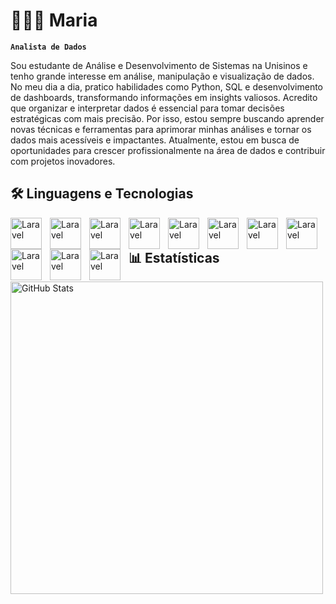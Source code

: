 
# 👩🏼‍💻 Maria 

**`Analista de Dados`**

Sou estudante de Análise e Desenvolvimento de Sistemas na Unisinos e tenho grande interesse em análise, manipulação e visualização de dados. No meu dia a dia, pratico habilidades como Python, SQL e desenvolvimento de dashboards, transformando informações em insights valiosos.
Acredito que organizar e interpretar dados é essencial para tomar decisões estratégicas com mais precisão. Por isso, estou sempre buscando aprender novas técnicas e ferramentas para aprimorar minhas análises e tornar os dados mais acessíveis e impactantes.
Atualmente, estou em busca de oportunidades para crescer profissionalmente na área de dados e contribuir com projetos inovadores.

## 🛠️ Linguagens e Tecnologias
<img
    align="left"
    alt="Laravel"
    title="Laravel"
    width="50px"
    style="padding-right: 10px;"
    src="https://cdn.jsdelivr.net/gh/devicons/devicon@latest/icons/python/python-original.svg"
/>
<img
    align="left"
    alt="Laravel"
    title="Laravel"
    width="50px"
    style="padding-right: 10px;"
    src="https://cdn.jsdelivr.net/gh/devicons/devicon@latest/icons/poetry/poetry-original.svg"
/>
<img
    align="left"
    alt="Laravel"
    title="Laravel"
    width="50px"
    style="padding-right: 10px;"
    src="https://cdn.jsdelivr.net/gh/devicons/devicon@latest/icons/azuresqldatabase/azuresqldatabase-original.svg"
/>
<img
    align="left"
    alt="Laravel"
    title="Laravel"
    width="50px"
    style="padding-right: 10px;"
    src="https://cdn.jsdelivr.net/gh/devicons/devicon@latest/icons/postgresql/postgresql-original-wordmark.svg"
/>
<img
    align="left"
    alt="Laravel"
    title="Laravel"
    width="50px"
    style="padding-right: 10px;"
    src="https://cdn.jsdelivr.net/gh/devicons/devicon@latest/icons/mysql/mysql-original-wordmark.svg"
/>
<img
    align="left"
    alt="Laravel"
    title="Laravel"
    width="50px"
    style="padding-right: 10px;"
    src="https://cdn.jsdelivr.net/gh/devicons/devicon@latest/icons/matplotlib/matplotlib-original-wordmark.svg"
/>
<img
    align="left"
    alt="Laravel"
    title="Laravel"
    width="50px"
    style="padding-right: 10px;"
    src="https://cdn.jsdelivr.net/gh/devicons/devicon@latest/icons/plotly/plotly-original-wordmark.svg"
/>
<img
    align="left"
    alt="Laravel"
    title="Laravel"
    width="50px"
    style="padding-right: 10px;"
    src="https://cdn.jsdelivr.net/gh/devicons/devicon@latest/icons/pandas/pandas-original-wordmark.svg"
/>
<img
    align="left"
    alt="Laravel"
    title="Laravel"
    width="50px"
    style="padding-right: 10px;"
    src="https://img.icons8.com/?size=100&id=117561&format=png&color=000000"
/>
<img
    align="left"
    alt="Laravel"
    title="Laravel"
    width="50px"
    style="padding-right: 10px;"
    src="https://img.icons8.com/?size=100&id=Ny0t2MYrJ70p&format=png&color=000000"
/>
<img
    align="left"
    alt="Laravel"
    title="Laravel"
    width="50px"
    style="padding-right: 10px;"
    src="https://img.icons8.com/?size=100&id=0OQR1FYCuA9f&format=png&color=000000"
/>


## 📊 Estatísticas 
<p>
    <img
        align="left"
        alt="GitHub Stats"
        width="500px"
        style="padding-right: 10px;"
        src="https://github-readme-stats.vercel.app/api?username=anuraghazra&show_icons=true&theme=transparent"


</p>

